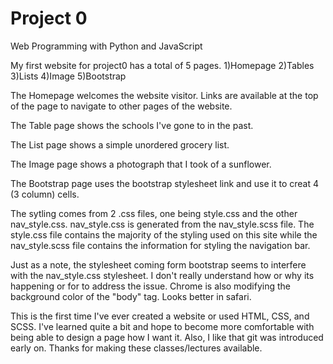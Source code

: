 # Project 0

Web Programming with Python and JavaScript


My first website for project0 has a total of 5 pages.
    1)Homepage
    2)Tables
    3)Lists
    4)Image
    5)Bootstrap


The Homepage welcomes the website visitor. Links are available at the top of the page to navigate to other pages of the website.

The Table page shows the schools I've gone to in the past.

The List page shows a simple unordered grocery list.

The Image page shows a photograph that I took of a sunflower.

The Bootstrap page uses the bootstrap stylesheet link and use it to creat 4 (3 column) cells.

The sytling comes from 2 .css files, one being style.css and the other nav_style.css. nav_style.css is generated from the
nav_style.scss file. The style.css file contains the majority of the styling used on this site while the nav_style.scss file contains 
the information for styling the navigation bar.

Just as a note, the stylesheet coming form bootstrap seems to interfere with the nav_style.css stylesheet. I don't really understand how
or why its happening or for to address the issue. Chrome is also modifying the background color of the "body" tag. Looks better in safari.

This is the first time I've ever created a website or used HTML, CSS, and SCSS. I've learned quite a bit and hope to become more comfortable
with being able to design a page how I want it. Also, I like that git was introduced early on. Thanks for making these classes/lectures available.
